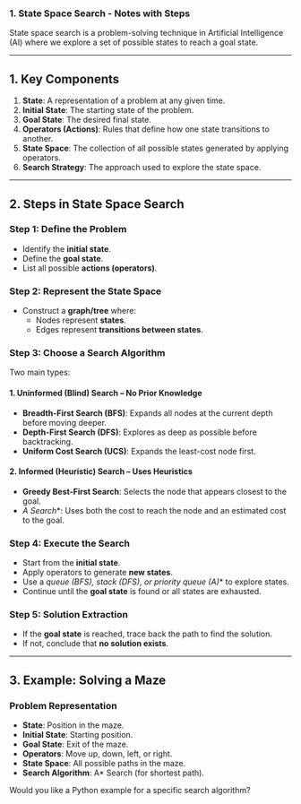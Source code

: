 ### **1. State Space Search - Notes with Steps**  

State space search is a problem-solving technique in Artificial Intelligence (AI) where we explore a set of possible states to reach a goal state.  

---

## **1. Key Components**  
1. **State**: A representation of a problem at any given time.  
2. **Initial State**: The starting state of the problem.  
3. **Goal State**: The desired final state.  
4. **Operators (Actions)**: Rules that define how one state transitions to another.  
5. **State Space**: The collection of all possible states generated by applying operators.  
6. **Search Strategy**: The approach used to explore the state space.

---

## **2. Steps in State Space Search**  
### **Step 1: Define the Problem**  
- Identify the **initial state**.  
- Define the **goal state**.  
- List all possible **actions (operators)**.

### **Step 2: Represent the State Space**  
- Construct a **graph/tree** where:  
  - Nodes represent **states**.  
  - Edges represent **transitions between states**.  

### **Step 3: Choose a Search Algorithm**  
Two main types:  

#### **1. Uninformed (Blind) Search – No Prior Knowledge**  
- **Breadth-First Search (BFS)**: Expands all nodes at the current depth before moving deeper.  
- **Depth-First Search (DFS)**: Explores as deep as possible before backtracking.  
- **Uniform Cost Search (UCS)**: Expands the least-cost node first.

#### **2. Informed (Heuristic) Search – Uses Heuristics**  
- **Greedy Best-First Search**: Selects the node that appears closest to the goal.  
- **A* Search**: Uses both the cost to reach the node and an estimated cost to the goal.

### **Step 4: Execute the Search**  
- Start from the **initial state**.  
- Apply operators to generate **new states**.  
- Use a **queue (BFS), stack (DFS), or priority queue (A*)** to explore states.  
- Continue until the **goal state** is found or all states are exhausted.

### **Step 5: Solution Extraction**  
- If the **goal state** is reached, trace back the path to find the solution.  
- If not, conclude that **no solution exists**.  

---

## **3. Example: Solving a Maze**  
### **Problem Representation**  
- **State**: Position in the maze.  
- **Initial State**: Starting position.  
- **Goal State**: Exit of the maze.  
- **Operators**: Move up, down, left, or right.  
- **State Space**: All possible paths in the maze.  
- **Search Algorithm**: A* Search (for shortest path).

Would you like a Python example for a specific search algorithm?
